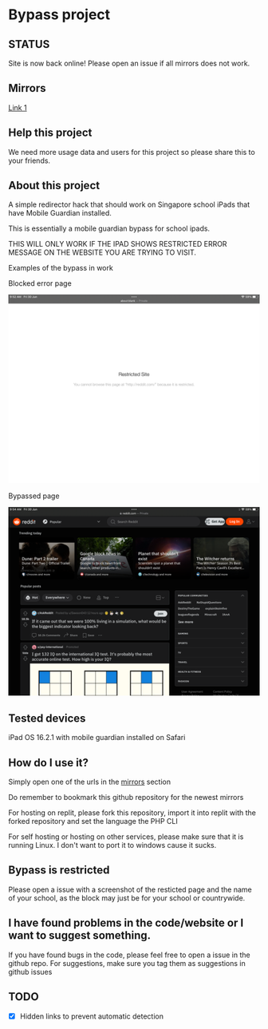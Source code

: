 # Bypass project
 
## STATUS

Site is now back online! Please open an issue if all mirrors does not work.

## Mirrors
[Link 1](https://squigglysilentkey.testaccount413.repl.co/bypass)

## Help this project

We need more usage data and users for this project so please share this to your friends.

## About this project

A simple redirector hack that should work on Singapore school iPads that have Mobile Guardian installed.

This is essentially a mobile guardian bypass for school ipads.

THIS WILL ONLY WORK IF THE IPAD SHOWS RESTRICTED ERROR MESSAGE ON THE WEBSITE YOU ARE TRYING TO VISIT.

Examples of the bypass in work

Blocked error page

<img src="images/blocked.png" alt="image of a blocked page">

Bypassed page

<img src="images/unblocked.png" alt="image of reddit being unblocked">

## Tested devices

iPad OS 16.2.1 with mobile guardian installed on Safari 

## How do I use it?

Simply open one of the urls in the [mirrors](https://github.com/molangning/bypass#mirrors) section

Do remember to bookmark this github repository for the newest mirrors

For hosting on replit, please fork this repository, import it into replit with the forked repository and set the language the PHP CLI

For self hosting or hosting on other services, please make sure that it is running Linux. I don't want to port it to windows cause it sucks.

## Bypass is restricted

Please open a issue with a screenshot of the resticted page and the name of your school, as the block may just be for your school or countrywide.

## I have found problems in the code/website or I want to suggest something.

If you have found bugs in the code, please feel free to open a issue in the github repo.
For suggestions, make sure you tag them as suggestions in github issues

## TODO
- [x] Hidden links to prevent automatic detection

